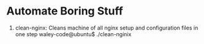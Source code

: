 # Automate Boring Stuff

1. clean-nginx: Cleans machine of all nginx setup and configuration files in one step
    waley-code@ubuntu$ ./clean-nginix